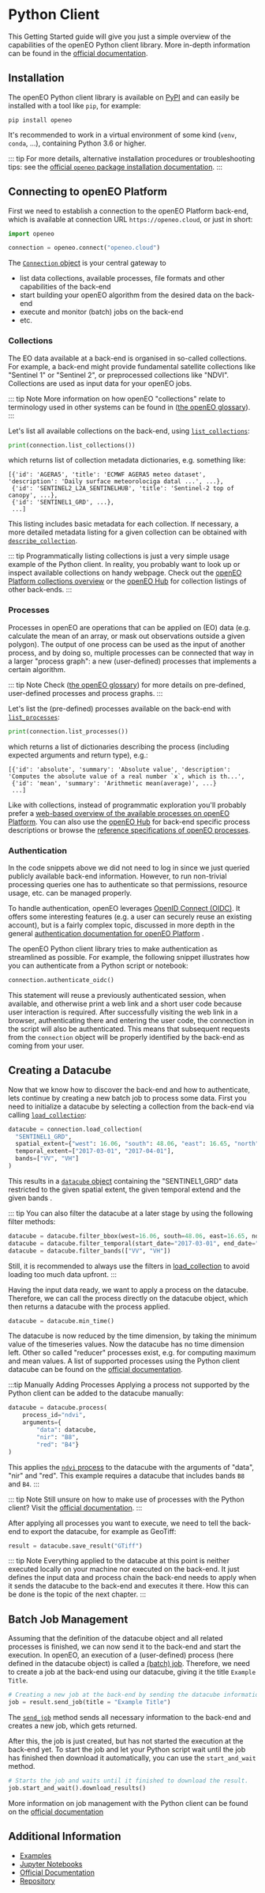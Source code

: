 # Python Client

This Getting Started guide will give you just a simple overview of the capabilities of the openEO Python client library.
More in-depth information can be found in the [official documentation](https://open-eo.github.io/openeo-python-client/).

## Installation

The openEO Python client library is available on [PyPI](https://pypi.org/project/openeo/)
and can easily be installed with a tool like `pip`, for example:

```shell script
pip install openeo
```

It's recommended to work in a virtual environment of some kind (`venv`, `conda`, ...),
containing Python 3.6 or higher.

::: tip
For more details, alternative installation procedures or troubleshooting tips:
see the [official ``openeo`` package installation documentation](https://open-eo.github.io/openeo-python-client/installation.html).
:::


## Connecting to openEO Platform

First we need to establish a connection to the openEO Platform back-end, 
which is available at connection URL `https://openeo.cloud`, or just in short:

```python
import openeo

connection = openeo.connect("openeo.cloud")
```

The [`Connection` object](https://open-eo.github.io/openeo-python-client/api.html#module-openeo.rest.connection)
is your central gateway to
- list data collections, available processes, file formats and other capabilities of the back-end
- start building your openEO algorithm from the desired data on the back-end
- execute and monitor (batch) jobs on the back-end
- etc.


### Collections

The EO data available at a back-end is organised in so-called collections.
For example, a back-end might provide fundamental satellite collections like "Sentinel 1" or "Sentinel 2",
or preprocessed collections like "NDVI".
Collections are used as input data for your openEO jobs.

::: tip Note
More information on how openEO "collections" relate to terminology used in other systems can be found in
([the openEO glossary](https://openeo.org/documentation/1.0/glossary.html#eo-data-collections)).
:::


Let's list all available collections on the back-end,
using [`list_collections`](https://open-eo.github.io/openeo-python-client/api.html#openeo.rest.connection.Connection.list_collections):

```python
print(connection.list_collections())
```

which returns list of collection metadata dictionaries, e.g. something like:

```
[{'id': 'AGERA5', 'title': 'ECMWF AGERA5 meteo dataset', 'description': 'Daily surface meteorolociga datal ...', ...},
 {'id': 'SENTINEL2_L2A_SENTINELHUB', 'title': 'Sentinel-2 top of canopy', ...},
 {'id': 'SENTINEL1_GRD', ...},
 ...]
```

This listing includes basic metadata for each collection.
If necessary, a more detailed metadata listing for a given collection can be obtained with
[`describe_collection`](https://open-eo.github.io/openeo-python-client/api.html#openeo.rest.connection.Connection.describe_collection).

::: tip
Programmatically listing collections is just a very simple usage example of the Python client.
In reality, you probably want to look up or inspect available collections on handy webpage. 
Check out the [openEO Platform collections overview](../../data-collections/index.md)
or the [openEO Hub](https://hub.openeo.org/) for collection listings of other back-ends.
:::



### Processes

Processes in openEO are operations that can be applied on (EO) data
(e.g. calculate the mean of an array, or mask out observations outside a given polygon).
The output of one process can be used as the input of another process,
and by doing so, multiple processes can be connected that way in a larger "process graph":
a new (user-defined) processes that implements a certain algorithm.

::: tip Note
Check ([the openEO glossary](https://openeo.org/documentation/1.0/glossary.html#eo-data-collections))
for more details on pre-defined, user-defined processes and process graphs.
:::


Let's list the (pre-defined) processes available on the back-end
with [`list_processes`](https://open-eo.github.io/openeo-python-client/api.html#openeo.rest.connection.Connection.list_processes):

```python
print(connection.list_processes())
```

which returns a list of dictionaries describing the process (including expected arguments and return type), e.g.: 

```
[{'id': 'absolute', 'summary': 'Absolute value', 'description': 'Computes the absolute value of a real number `x`, which is th...', 
 {'id': 'mean', 'summary': 'Arithmetic mean(average)', ...}
 ...]
```

Like with collections, instead of programmatic exploration you'll probably prefer a 
[web-based overview of the available processes on openEO Platform](../../processes/index.md).
You can also use the [openEO Hub](https://hub.openeo.org/) for back-end specific process descriptions
or browse the [reference specifications of openEO processes](https://processes.openeo.org/).


### Authentication

In the code snippets above we did not need to log in
since we just queried publicly available back-end information.
However, to run non-trivial processing queries one has to authenticate
so that permissions, resource usage, etc. can be managed properly.

To handle authentication, openEO leverages [OpenID Connect (OIDC)](https://openid.net/connect/).
It offers some interesting features (e.g. a user can securely reuse an existing account),
but is a fairly complex topic, discussed in more depth in the general 
[authentication documentation for openEO Platform](../../authentication/index.md) .

The openEO Python client library tries to make authentication as streamlined as possible.
For example, the following snippet illustrates how you can authenticate
from a Python script or notebook:

```python
connection.authenticate_oidc()
```

This statement will reuse a previously authenticated session, when available, 
and otherwise print a web link and a short user code because user interaction is required.
After successfully visiting the web link in a browser, authenticating there and entering the user code, 
the connection in the script will also be authenticated.
This means that subsequent requests from the `connection` object will 
be properly identified by the back-end as coming from your user.


## Creating a Datacube

Now that we know how to discover the back-end and how to authenticate, lets continue by creating a new batch job to process some data.
First you need to initialize a datacube by selecting a collection from the back-end via calling [`load_collection`](https://open-eo.github.io/openeo-python-client/api.html#openeo.rest.datacube.DataCube.load_collection):

```python
datacube = connection.load_collection(
  "SENTINEL1_GRD",
  spatial_extent={"west": 16.06, "south": 48.06, "east": 16.65, "north": 48.35},
  temporal_extent=["2017-03-01", "2017-04-01"],
  bands=["VV", "VH"]
)
```

This results in a [`datacube` object](https://open-eo.github.io/openeo-python-client/api.html#module-openeo.rest.datacube) containing the "SENTINEL1_GRD" data restricted to the given spatial extent, the given temporal extend and the given bands .

::: tip
You can also filter the datacube at a later stage by using the following filter methods:

```python
datacube = datacube.filter_bbox(west=16.06, south=48.06, east=16.65, north=48.35)
datacube = datacube.filter_temporal(start_date="2017-03-01", end_date="2017-04-01")
datacube = datacube.filter_bands(["VV", "VH"])
```

Still, it is recommended to always use the filters in [load_collection](https://open-eo.github.io/openeo-python-client/api.html#openeo.rest.datacube.DataCube.load_collection) to avoid loading too much data upfront.
:::

Having the input data ready, we want to apply a process on the datacube.
Therefore, we can call the process directly on the datacube object, which then returns a datacube with the process applied. 

```python
datacube = datacube.min_time()
```
The datacube is now reduced by the time dimension, by taking the minimum value of the timeseries values.
Now the datacube has no time dimension left.
Other so called "reducer" processes exist, e.g. for computing maximum and mean values.
A list of supported processes using the Python client datacube can be found on the [official documentation](https://open-eo.github.io/openeo-python-client/).

:::tip Manually Adding Processes
Applying a process not supported by the Python client can be added to the datacube manually:

```python
datacube = datacube.process(
    process_id="ndvi", 
    arguments={
        "data": datacube, 
        "nir": "B8", 
        "red": "B4"}
)
```

This applies the [`ndvi` process](https://docs.openeo.cloud/processes/#ndvi) to the datacube with the arguments of "data", "nir" and "red". This example requires a datacube that includes bands `B8` and `B4`.
:::

::: tip Note
Still unsure on how to make use of processes with the Python client? Visit the [official documentation](https://open-eo.github.io/openeo-python-client/processes.html#working-with-processes).
:::

After applying all processes you want to execute, we need to tell the back-end to export the datacube, for example as GeoTiff:

```python
result = datacube.save_result("GTiff")
```

::: tip Note
Everything applied to the datacube at this point is neither executed locally on your machine nor executed on the back-end.
It just defines the input data and process chain the back-end needs to apply when it sends the datacube to the back-end and executes it there.
How this can be done is the topic of the next chapter. 
:::

## Batch Job Management

Assuming that the definition of the datacube object and all related processes is finished, we can now send it to the back-end and start the execution. 
In openEO, an execution of a (user-defined) process (here defined in the datacube object) is called a [(batch) job](https://openeo.org/documentation/1.0/glossary.html#data-processing-modes).
Therefore, we need to create a job at the back-end using our datacube, giving it the title `Example Title`.

```python
# Creating a new job at the back-end by sending the datacube information.
job = result.send_job(title = "Example Title")
```

The [`send_job`](https://open-eo.github.io/openeo-python-client/api.html#openeo.rest.datacube.DataCube.send_job) method sends all necessary information to the back-end and creates a new job, which gets returned.

After this, the job is just created, but has not started the execution at the back-end yet.
To start the job and let your Python script wait until the job has finished then 
download it automatically, you can use the `start_and_wait` method. 

```python
# Starts the job and waits until it finished to download the result.
job.start_and_wait().download_results()
```

More information on job management with the Python client can be 
found on the [official documentation](https://open-eo.github.io/openeo-python-client/basics.html#managing-jobs-in-openeo) 

## Additional Information

* [Examples](https://github.com/Open-EO/openeo-python-client/tree/master/examples)
* [Jupyter Notebooks](https://github.com/Open-EO/openeo-python-client/tree/master/examples/notebooks)
* [Official Documentation](https://open-eo.github.io/openeo-python-client/)
* [Repository](https://github.com/Open-EO/openeo-python-client)
